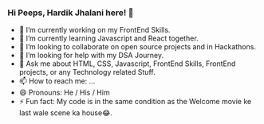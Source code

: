 ### Hi Peeps, Hardik Jhalani here! 👋

- 🔭 I’m currently working on my FrontEnd Skills.
- 🌱 I’m currently learning Javascript and React together.
- 👯 I’m looking to collaborate on open source projects and in Hackathons.
- 🤔 I’m looking for help with my DSA Journey.
- 💬 Ask me about HTML, CSS, Javascript, FrontEnd Skills, FrontEnd projects, or any Technology related Stuff.
- 📫 How to reach me: ...
- 😄 Pronouns: He / His / Him
- ⚡ Fun fact: My code is in the same condition as the Welcome movie ke last wale scene ka house😂.
